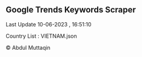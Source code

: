 

## Google Trends Keywords Scraper 
 
Last Update 10-06-2023 , 16:51:10

Country List :
VIETNAM.json



© Abdul Muttaqin 
